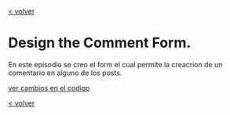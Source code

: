 [< volver](../../README.md)
# Design the Comment Form. 

En este episodio se creo el form el cual permite la creacrion de un comentario en alguno de los posts.

[ver cambios en el codigo](https://github.com/wilberthRA/Proyecto-1-Software-Libre/commit/1bd2863b8fadd8a1b284b853293a954a88b415a8)

[< volver](../../README.md)